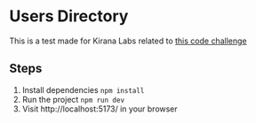 # Users Directory

This is a test made for Kirana Labs related to [this code challenge](https://github.com/Kirana-Labs/frontend-challenge)

## Steps

1. Install dependencies
   `npm install`
2. Run the project
   `npm run dev`
3. Visit http://localhost:5173/ in your browser


